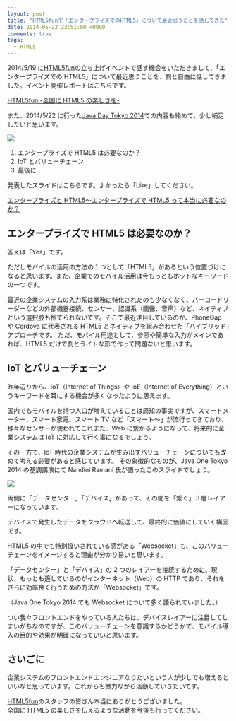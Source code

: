 ```yaml
---
layout: post
title: "HTML5funで「エンタープライズでのHTML5」について最近思うことを話してきた"
date: 2014-05-22 23:51:00 +0900
comments: true
tags:
  - HTML5
---
```


2014/5/19 に[HTML5fun](http://html5fun.jp/)の立ち上げイベントで話す機会をいただきまして、「エンタープライズでの HTML5」について最近思うことを、割と自由に話してきました。イベント開催レポートはこちらです。

[HTML5fun -全国に HTML5 の楽しさを-](http://html5fun.jp/event/event_001.html)

また、2014/5/22 に行った[Java Day Tokyo 2014](https://oj-events.jp/public/application/add/170)での内容も絡めて、少し補足したいと思います。

<!-- more -->

![](https://s3-ap-northeast-1.amazonaws.com/blog-mitsuruog/images/2014/html5fun.png)

1.  エンタープライズで HTML5 は必要なのか？
2.  IoT とバリューチェーン
3.  最後に

発表したスライドはこちらです。よかったら「Like」してください。

[エンタープライズと HTML5〜エンタープライズで HTML5 って本当に必要なのか？](https://www.slideshare.net/mitsuruogawa33/html5-34860465)

## エンタープライズで HTML5 は必要なのか？

答えは「Yes」です。

ただしモバイルの活用の方法の１つとして「HTML5」があるという位置づけになると思います。また、企業でのモバイル活用は今もっともホットなキーワードの一つです。

最近の企業システムの入力系は業務に特化されたのも少なくなく、バーコードリーダーなどの外部機器接続、センサー、認識系（画像、音声）など、ネイティブという選択肢も捨てられないです。そこで最近注目しているのが、PhoneGap や Cordova に代表される HTML5 とネイティブを組み合わせた「ハイブリッド」アプローチです。
ただ、モバイル用途として、参照や簡単な入力がメインであれば、HTML5 だけで割とライトな形で作って問題ないと思います。

## IoT とバリューチェーン

昨年辺りから、IoT（Internet of Things）や IoE（Internet of Everything）というキーワードを耳にする機会が多くなったように思えます。

国内でもモバイルを持つ人口が増えていることは周知の事実ですが、スマートメーター、スマート家電、スマート TV など「スマート〜」が流行ってきており、様々なセンサーが使われてこれまた、Web に繋がるようになって、将来的に企業システムは IoT に対応して行く事になるでしょう。

その一方で、IoT 時代の企業システムが生み出すバリューチェーンについても改めて考える必要があると感じています。
その象徴的なものが、Java One Tokyo 2014 の基調講演にて Nandini Ramani 氏が語ったこのスライドでしょう。

![](https://s3-ap-northeast-1.amazonaws.com/blog-mitsuruog/images/2014/IMG_20140522_104924.jpg)

両側に「データセンター」「デバイス」があって、その間を「繋ぐ」３層レイアーになっています。

デバイスで発生したデータをクラウドへ転送して、最終的に価値にしていく構図です。

HTML5 の中でも特別扱いされている感がある「Websocket」も、このバリューチェーンをイメージすると理由が分かり易いと思います。

「データセンター」と「デバイス」の 2 つのレイアーを接続するために、現状、もっとも適しているのがインターネット（Web）の HTTP であり、それをさらに効率良く行うための方法が「Websocket」です。

（Java One Tokyo 2014 でも Websocket について多く語られていました。）

つい我々フロントエンドをやっている人たちは、デバイスレイアーに注目してしまいがちなのですが、このバリューチェーンを意識するかどうかで、モバイル導入の目的や効果が明確になっていいと思います。

## さいごに

企業システムのフロントエンドエンジニアなりたいという人が少しでも増えるといいなと思っています。これからも微力ながら活動していきたいです。

[HTML5fun](http://html5fun.jp/)のスタッフの皆さん本当にありがとうございました。  
全国に HTML5 の楽しさを伝えるような活動を今後も行ってください。
